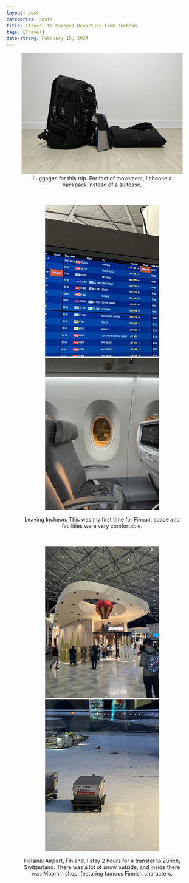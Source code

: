 ```yaml
---
layout: post
categories: posts
title: (Travel to Europe) Departure from Incheon
tags: [Travel]
date-string: February 15, 2024
---
```


<center>

<figure>
	<img src="/images/2024-02_Europe/IMG_6095.jpeg" width="600">
	<figcaption>Luggages for this trip. For fast of movement, I choose a backpack instead of a suitcase.</figcaption>
</figure>

<br>
<figure>
	<p>
		<img src="/images/2024-02_Europe/IMG_6101.jpeg" width="300">
		<img src="/images/2024-02_Europe/IMG_6111.jpeg" width="300">
	</p>
	<figcaption>Leaving Incheon. This was my first time for Finnair, space and facilities were very comfortable.</figcaption>
</figure>

<br>
<figure>
	<p>
		<img src="/images/2024-02_Europe/IMG_6139.jpeg" width="300">
		<img src="/images/2024-02_Europe/IMG_6152.jpeg" width="300">
	</p>
	<figcaption>Helsinki Airport, Finland. I stay 2 hours for a transfer to Zurich, Switzerland. There was a lot of snow outside, and inside there was Moomin shop, featuring famous Finnish characters.</figcaption>
</figure>


</center>


